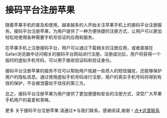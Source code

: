 # 接码平台注册苹果

随着苹果手机的普及和使用，越来越多的人开始关注苹果手机上的接码平台注册服务。接码平台注册苹果，为用户提供了一种方便快捷的注册方式，让用户可以更加轻松地使用各种需要手机号验证的应用和服务。

在苹果手机上注册接码平台，用户可以通过下载相关的注册应用，或者直接在Safari浏览器中访问相关的接码平台网站进行注册。注册成功后，用户将获得一个临时的虚拟手机号码，可以用于接收验证码和验证身份。

接码平台注册苹果的服务不仅可以帮助用户规避一些烦人的短信骚扰，还能够保护用户的隐私信息。通过使用虚拟手机号码进行注册，用户的真实手机号码将得到有效的保护，不会被泄露给不信任的第三方。

总之，接码平台注册苹果为用户提供了更加便捷和安全的注册方式，深受广大苹果手机用户的喜爱和青睐。

更多 关于接码平台注册苹果 请通过✈与我们联系，感谢阅读,谢谢！[点✈这里联系](https://w.k02.cc)